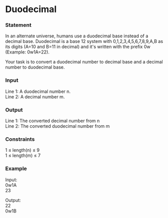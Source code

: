 # Duodecimal

### Statement
In an alternate universe, humans use a duodecimal base instead of a decimal base.
Duodecimal is a base 12 system with 0,1,2,3,4,5,6,7,8,9,A,B as its digits (A=10 and B=11 in decimal) and it's written with the prefix 0w (Example: 0w1A=22).

Your task is to convert a duodecimal number to decimal base and a decimal number to duodecimal base.
### Input
Line 1: A duodecimal number n.<br>
Line 2: A decimal number m.
### Output
Line 1: The converted decimal number from n <br>
Line 2: The converted duodecimal number from m
### Constraints
1 ≤ length(n) ≤ 9 <br>
1 ≤ length(m) ≤ 7
### Example
Input:<br>
0w1A<br>
23

Output:<br>
22<br>
0w1B